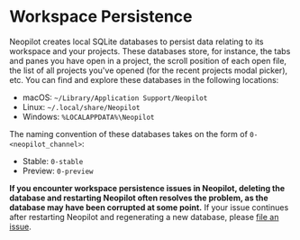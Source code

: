 # Workspace Persistence

Neopilot creates local SQLite databases to persist data relating to its workspace and your projects. These databases store, for instance, the tabs and panes you have open in a project, the scroll position of each open file, the list of all projects you've opened (for the recent projects modal picker), etc. You can find and explore these databases in the following locations:

- macOS: `~/Library/Application Support/Neopilot`
- Linux: `~/.local/share/Neopilot`
- Windows: `%LOCALAPPDATA%\Neopilot`

The naming convention of these databases takes on the form of `0-<neopilot_channel>`:

- Stable: `0-stable`
- Preview: `0-preview`

**If you encounter workspace persistence issues in Neopilot, deleting the database and restarting Neopilot often resolves the problem, as the database may have been corrupted at some point.** If your issue continues after restarting Neopilot and regenerating a new database, please [file an issue](https://github.com/khulnasoft-lab/neopilot/issues/new?template=10_bug_report.yml).
